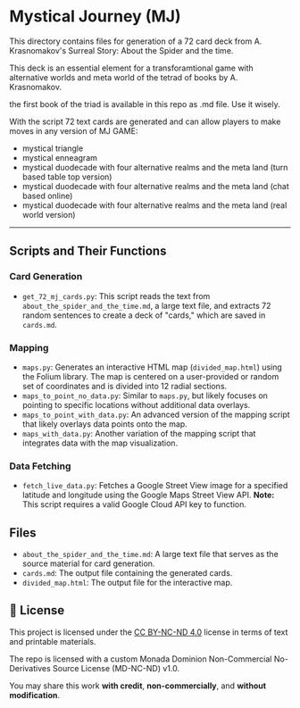 # Mystical Journey (MJ)

This directory contains files for generation of a 72 card deck from A. Krasnomakov's Surreal Story: About the Spider and the time. 

This deck is an essential element for a transforamtional game with alternative worlds and meta world of the tetrad of books by A. Krasnomakov. 

the first book of the triad is available in this repo as .md file. Use it wisely. 

With the script 72 text cards are generated and can allow players to make moves in any version of MJ GAME: 
- mystical triangle 
- mystical enneagram 
- mystical duodecade with four alternative realms and the meta land (turn based table top version)
- mystical duodecade with four alternative realms and the meta land (chat based online)
- mystical duodecade with four alternative realms and the meta land (real world version)
---

##  Scripts and Their Functions

### Card Generation

-   `get_72_mj_cards.py`: This script reads the text from `about_the_spider_and_the_time.md`, a large text file, and extracts 72 random sentences to create a deck of "cards," which are saved in `cards.md`.

### Mapping


-   `maps.py`: Generates an interactive HTML map (`divided_map.html`) using the Folium library. The map is centered on a user-provided or random set of coordinates and is divided into 12 radial sections.
-   `maps_to_point_no_data.py`: Similar to `maps.py`, but likely focuses on pointing to specific locations without additional data overlays.
-   `maps_to_point_with_data.py`: An advanced version of the mapping script that likely overlays data points onto the map.
-   `maps_with_data.py`: Another variation of the mapping script that integrates data with the map visualization.

### Data Fetching

-   `fetch_live_data.py`: Fetches a Google Street View image for a specified latitude and longitude using the Google Maps Street View API. **Note:** This script requires a valid Google Cloud API key to function.

## Files

-   `about_the_spider_and_the_time.md`: A large text file that serves as the source material for card generation.
-   `cards.md`: The output file containing the generated cards.
-   `divided_map.html`: The output file for the interactive map.

## 📄 License

This project is licensed under the [CC BY-NC-ND 4.0](https://creativecommons.org/licenses/by-nc-nd/4.0/) license in terms of text and printable materials.

The repo is licensed with a custom Monada Dominion Non-Commercial No-Derivatives Source License (MD-NC-ND) v1.0.


You may share this work **with credit**, **non-commercially**, and **without modification**.
